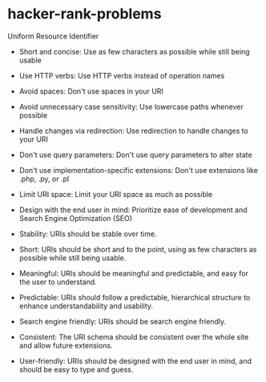 # hacker-rank-problems

Uniform Resource Identifier


- Short and concise: Use as few characters as possible while still being usable
- Use HTTP verbs: Use HTTP verbs instead of operation names
- Avoid spaces: Don't use spaces in your URI
- Avoid unnecessary case sensitivity: Use lowercase paths whenever possible
- Handle changes via redirection: Use redirection to handle changes to your URI
- Don't use query parameters: Don't use query parameters to alter state
- Don't use implementation-specific extensions: Don't use extensions like .php, .py, or .pl
- Limit URI space: Limit your URI space as much as possible
- Design with the end user in mind: Prioritize ease of development and Search Engine Optimization (SEO)

- Stability: URIs should be stable over time.
- Short: URIs should be short and to the point, using as few characters as possible while still being usable.
- Meaningful: URIs should be meaningful and predictable, and easy for the user to understand.
- Predictable: URIs should follow a predictable, hierarchical structure to enhance understandability and usability.
- Search engine friendly: URIs should be search engine friendly.
- Consistent: The URI schema should be consistent over the whole site and allow future extensions.
- User-friendly: URIs should be designed with the end user in mind, and should be easy to type and guess.